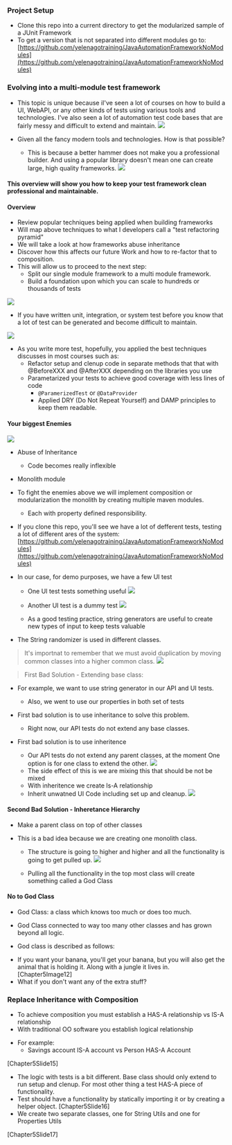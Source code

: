 ### Project Setup
- Clone this repo into a current directory to get the modularized sample of a JUnit Framework
- To get a version that is not separated into different modules go to:
[https://github.com/yelenagotraining/JavaAutomationFrameworkNoModules](https://github.com/yelenagotraining/JavaAutomationFrameworkNoModules)

### Evolving into a multi-module test framework

- This topic is unique because iI've seen a lot of courses on how to build a UI, WebAPI, or any other kinds of tests using various tools and technologies. I've also seen a lot of automation test code bases that are fairly messy and difficult to extend and maintain. 
![](https://raw.githubusercontent.com/yelenagou/AutomationStrategyImages/main/img/AutomationFrameworkFromScratch/Chapter5Slide2.png)

- Given all the fancy modern tools and technologies. How is that possible? 

    - This is because a better hammer does not make you a professional builder. And using a popular library doesn't mean one can create large, high quality frameworks. 
![](https://github.com/yelenagou/AutomationStrategyImages/blob/main/img/AutomationFrameworkFromScratch/Chapter5Slide3.png)
#### This overview will show you how to keep your test framework clean professional and maintainable. 
#### Overview
- Review popular techniques being applied when building frameworks
- Will map above techniques to what I developers call a "test refactoring pyramid"
- We will take a look at how frameworks abuse inheritance 
- Discover how this affects our future Work and how to re-factor that to composition.
- This will allow us to proceed to the next step: 
    - Split our single module framework to a multi module framework. 
    - Build a foundation upon which you can scale to hundreds or thousands of tests
 
![](https://github.com/yelenagou/AutomationStrategyImages/blob/main/img/AutomationFrameworkFromScratch/Chapter5Slide5.png) 
* If you have written unit, integration, or system test before you know that a lot of test can be generated
  and become difficult to maintain. 
  
![](https://github.com/yelenagou/AutomationStrategyImages/blob/main/img/AutomationFrameworkFromScratch/Chapter5Slide6.png)

* As you write more test, hopefully, you applied the best techniques discusses in most courses such as:
  * Refactor setup and clenup code in separate methods that that with @BeforeXXX and @AfterXXX depending on the libraries you use
  * Parametarized your tests to achieve good coverage with less lines of code
    * `@ParamerizedTest` or `@DataProvider`
    * Applied DRY (Do Not Repeat Yourself) and DAMP principles to keep them readable. 

#### Your biggest Enemies

![](https://github.com/yelenagou/AutomationStrategyImages/blob/main/img/AutomationFrameworkFromScratch/Chapter5Slide7.png)

* Abuse of Inheritance
  * Code becomes really inflexible
* Monolith module
* To fight the enemies above we will implement composition or 
modularization the monolith by creating multiple maven modules. 
    * Each with property defined responsibility. 

* If you clone this repo, you'll see we have a lot of defferent tests, testing a lot of different ares
of the system:
[https://github.com/yelenagotraining/JavaAutomationFrameworkNoModules](https://github.com/yelenagotraining/JavaAutomationFrameworkNoModules)

- In our case, for demo purposes, we have a few UI test

    - One UI test tests something useful
    ![](https://github.com/yelenagou/AutomationStrategyImages/blob/main/img/AutomationFrameworkFromScratch/UILoginTest.png)
       
    - Another UI test is a dummy test
     ![](https://github.com/yelenagou/AutomationStrategyImages/blob/main/img/AutomationFrameworkFromScratch/UIDummyTest.png)

    - As a good testing practice, string generators are useful to create new types of input to keep tests valuable

- The String randomizer is used in different classes.
> It's importnat to remember that we must avoid duplication by moving common classes into a higher common class. 
![](https://github.com/yelenagou/AutomationStrategyImages/blob/main/img/AutomationFrameworkFromScratch/FrameWorkHierarchyBefore.png)

> First Bad Solution - Extending base class:

* For example, we want to use string generator in our API and UI tests.
    * Also, we went to use our properties in both set of tests
* First bad solution is to use inheritance to solve this problem. 
    * Right now, our API tests do not extend any base classes. 

* First bad solution is to use inheritence 
    * Our API tests do not extend any parent classes, at the moment
    One option is for one class to extend the other. 
![](https://github.com/yelenagou/AutomationStrategyImages/blob/main/img/AutomationFrameworkFromScratch/FrameWorkUseInheritance.png)
    * The side effect of this is we are mixing this that should be not be mixed
    * With inheritence we create Is-A relationship 
    * Inherit unwatned UI Code including set up and cleanup. 
![](https://github.com/yelenagou/AutomationStrategyImages/blob/main/img/AutomationFrameworkFromScratch/FrameworkIsARelationship.png)

#### Second Bad Solution - Inheretance Hierarchy

* Make a parent class on top of other classes

* This is a bad idea because we are creating one monolith class. 
    * The structure is going to higher and higher and all the functionality is going to get pulled up.
![](https://github.com/yelenagou/AutomationStrategyImages/blob/main/img/AutomationFrameworkFromScratch/FrameworkHirerarchy.png)
    
    * Pulling all the functionality in the top most class will create something called a God Class

#### No to God Class
* God Class: a class which knows too much or does too much. 
* God Class connected to way too many other classes and has grown
    beyond all logic. 
    
* God class is described as follows:
 - If you want your banana, you'll get your banana, but you will also get the animal that is holding it. 
 Along with a jungle it lives in. 
[Chapter5Image12]
- What if you don't want any of the extra stuff?

### Replace Inheritance with Composition 
- To achieve composition you must establish a HAS-A relationship vs IS-A relationship
- With traditional OO software you establish logical relationship
* For example:
    * Savings account IS-A account vs Person HAS-A Account

[Chapter5Slide15]

* The logic with tests is a bit different. Base class should only extend to run setup and clenup.
  For most other thing a test  HAS-A piece of functionality.
* Test should have a functionality by statically importing it or by creating a helper object.
[Chapter5Slide16]
* We create two separate classes, one for String Utils and one for Properties Utils

[Chapter5Slide17]
 
 





    